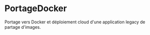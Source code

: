 # PortageDocker
Portage vers Docker et déploiement cloud d'une application legacy de partage d'images.
